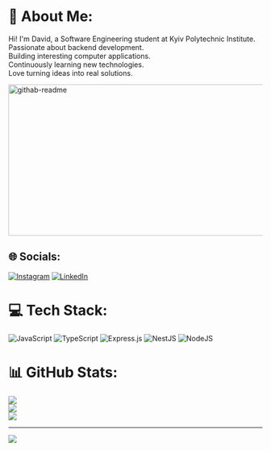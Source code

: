 # 💫 About Me:
Hi! I'm David, a Software Engineering student at Kyiv Polytechnic Institute.<br>Passionate about backend development.<br>Building interesting computer applications.<br>Continuously learning new technologies.<br>Love turning ideas into real solutions.<br>


<img src="https://github.com/user-attachments/assets/8c230214-886b-4a3b-8163-cf13d1cf27ba" width="600" height="300" alt="githab-readme" />



## 🌐 Socials:
[![Instagram](https://img.shields.io/badge/Instagram-%23E4405F.svg?logo=Instagram&logoColor=white)](https://instagram.com/krikotadavid) [![LinkedIn](https://img.shields.io/badge/LinkedIn-%230077B5.svg?logo=linkedin&logoColor=white)](https://www.linkedin.com/in/david-krikota-06a0422ab?utm_source=share&utm_campaign=share_via&utm_content=profile&utm_medium=ios_app) 

# 💻 Tech Stack:
 ![JavaScript](https://img.shields.io/badge/javascript-%23323330.svg?style=for-the-badge&logo=javascript&logoColor=%23F7DF1E)  ![TypeScript](https://img.shields.io/badge/typescript-%23007ACC.svg?style=for-the-badge&logo=typescript&logoColor=white) ![Express.js](https://img.shields.io/badge/express.js-%23404d59.svg?style=for-the-badge&logo=express&logoColor=%2361DAFB)  ![NestJS](https://img.shields.io/badge/nestjs-%23E0234E.svg?style=for-the-badge&logo=nestjs&logoColor=white) ![NodeJS](https://img.shields.io/badge/node.js-6DA55F?style=for-the-badge&logo=node.js&logoColor=white) 
# 📊 GitHub Stats:
![](https://github-readme-stats.vercel.app/api?username=DavidkJun&theme=dracula&hide_border=false&include_all_commits=false&count_private=false)<br/>
![](https://github-readme-streak-stats.herokuapp.com/?user=DavidkJun&theme=dracula&hide_border=false)<br/>
![](https://github-readme-stats.vercel.app/api/top-langs/?username=DavidkJun&theme=dracula&hide_border=false&include_all_commits=false&count_private=false&layout=compact)

---
[![](https://visitcount.itsvg.in/api?id=DavidkJun&icon=0&color=0)](https://visitcount.itsvg.in)

<!-- Proudly created with GPRM ( https://gprm.itsvg.in ) -->
